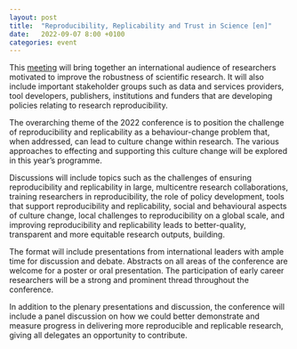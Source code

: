 ```yaml
---
layout: post
title:  "Reproducibility, Replicability and Trust in Science [en]"
date:   2022-09-07 8:00 +0100
categories: event
---
```


This [meeting](https://coursesandconferences.wellcomeconnectingscience.org/event/reproducibility-replicability-and-trust-in-science-20220907/) will bring together an international audience of researchers motivated to improve the robustness of scientific research. It will also include important stakeholder groups such as data and services providers, tool developers, publishers, institutions and funders that are developing policies relating to research reproducibility.

The overarching theme of the 2022 conference is to position the challenge of reproducibility and replicability as a behaviour-change problem that, when addressed, can lead to culture change within research. The various approaches to effecting and supporting this culture change will be explored in this year’s programme.

Discussions will include topics such as the challenges of ensuring reproducibility and replicability in large, multicentre research collaborations, training researchers in reproducibility, the role of policy development, tools that support reproducibility and replicability, social and behavioural aspects of culture change, local challenges to reproducibility on a global scale, and improving reproducibility and replicability leads to better-quality, transparent and more equitable research outputs, building.

The format will include presentations from international leaders with ample time for discussion and debate. Abstracts on all areas of the conference are welcome for a poster or oral presentation. The participation of early career researchers will be a strong and prominent thread throughout the conference.

In addition to the plenary presentations and discussion, the conference will include a panel discussion on how we could better demonstrate and measure progress in delivering more reproducible and replicable research, giving all delegates an opportunity to contribute.
